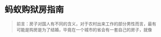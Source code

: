 # 蚂蚁购狱房指南

> 前言：房子对国人有不同的含义，对于农村出来工作的部分男性而言，最有可能是购房是为了结婚，毕竟在一个城市的省会有一套自己的房子，就像

<!--stackedit_data:
eyJoaXN0b3J5IjpbLTEyOTIxMTc0NzAsMTE2MDI4OTk5Myw4NT
Y4OTQyNjksMjEzNTAyNTA2MywxODU1NTUyMDYwXX0=
-->